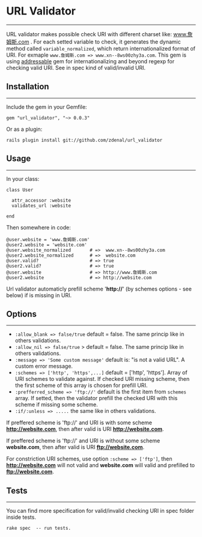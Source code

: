 # URL Validator #

---

URL validator makes possible check URI with different charset like: www.詹姆斯.com . For each setted variable to check, it generates the dynamic method called `variable_normalized`, which return internationalized format of URI. For exmaple `www.詹姆斯.com => www.xn--8ws00zhy3a.com`. This gem is using [addressable](http://github.com/sporkmonger/addressable) gem for internationalizing and beyond regexp for checking valid URI. See in spec kind of valid/invalid URI.

## Installation ##

---

Include the gem in your Gemfile:

    gem "url_validator", "~> 0.0.3"

Or as a plugin:

    rails plugin install git://github.com/zdenal/url_validator

## Usage ##

---

In your class:

    class User

      attr_accessor :website
      validates_url :website

    end

Then somewhere in code:

    @user.website = 'www.詹姆斯.com'
    @user2.website = 'website.com'
    @user.website_normalized       # =>  www.xn--8ws00zhy3a.com
    @user2.website_normalized      # =>  website.com
    @user.valid?                   # => true
    @user2.valid?                  # => true
    @user.website                  # => http://www.詹姆斯.com
    @user2.website                 # => http://website.com

Url validator automaticly prefill scheme '**http://**' (by schemes options - see below) if is missing in URI.

## Options ##

---

 * `:allow_blank => false/true`          default = false. The same princip like in others validations.
 * `:allow_nil => false/true` >          default = false. The same princip like in others validations.
 * `:message => 'Some custom message'`   default is: "is not a valid URL". A custom error message.
 * `:schemes => ['http', 'https',...]`   default = ['http', 'https']. Array of URI schemes to validate against. If checked URI missing scheme, then the first scheme of this array is chosen for prefill URI.
 *  `:prefferred_scheme => 'ftp://'`     default is the first item from `schemes` array. If setted, then the validator prefill the checked URI with this scheme if missing some scheme.
 *  `:if/:unless => .....`               the same like in others validations.


If preffered scheme is 'ftp://' and URI is with some scheme **http://website.com**, then after valid is URI **http://website.com**.

If preffered scheme is 'ftp://' and URI is without some scheme **website.com**, then after valid is URI **ftp://website.com**.

For constriction URI schemes, use option `:scheme => ['ftp']`, then **http://website.com** will not valid and **website.com** will valid and prefilled to **ftp://website.com**.


## Tests ##

---

You can find more specification for valid/invalid checking URI in spec folder inside tests.

    rake spec  -- run tests.

